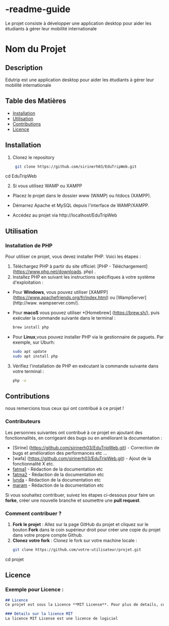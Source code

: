 # -readme-guide
Le projet consiste à développer une application  desktop pour aider les étudiants à gérer leur mobilité internationale

# Nom du Projet


## Description
Edutrip est une application  desktop pour aider les étudiants à gérer leur mobilité internationale

## Table des Matières
- [Installation](#installation)
- [Utilisation](#utilisation)
- [Contributions](#contributions)
- [Licence](#licence)

## Installation
1. Clonez le repository
   ``` bash
    git clone https://github.com/sirinerh03/EduTripWeb.git
cd EduTripWeb

2. Si vous utilisez WAMP ou XAMPP
* Placez le projet dans le dossier www (WAMP) ou htdocs (XAMPP).
* Démarrez Apache et MySQL depuis l'interface de WAMP/XAMPP.

* Accédez au projet via http://localhost/EduTripWeb


## Utilisation
### Installation de PHP
Pour utiliser ce projet, vous devez installer PHP. Voici les étapes :
1. Téléchargez PHP à partir du site officiel: [PHP - Téléchargement] (https://www.php.net/downloads. php) .
2. Installez PHP en suivant les instructions spécifiques à votre système d'exploitation :
- Pour **Windows**, vous pouvez utiliser [XAMPP] (https://www.apachefriends.org/fr/index.html) ou [WampServer] (http://waw.
wampserver.com/).
- Pour **macoS** vous pouvez utiliser *[Homebrew] (https://brew.sh/), puis exécuter la commande suivante dans le terminal :
    ```bash
    brew install php
    ```
 
- Pour **Linux**,vous pouvez installer PHP via le gestionnaire de paguets. Par exemple, sur Uburh:
    ```bash
    sudo apt update 
    sudo apt install php
    ```
    
3. Vérifiez l'installation de PHP en exécutant la commande suivante dans votre terminal :
    ```bash
    php -v

## Contributions
nous remercions tous ceux qui ont contribué à ce projet !
### Contributeurs
Les personnes suivantes ont contribué à ce projet en ajoutant des fonctionnalités, en corrigeant des bugs ou en améliorant la documentation :

- [Sirine] (https://github.com/sirinerh03/EduTripWeb.git) - Correction de bugs et amélioration des performances etc ...
- [wafa] (https://github.com/sirinerh03/EduTripWeb.git) - Ajout de la fonctionnalité X etc.
- [fatma1](https://github.com/sirinerh03/EduTripWeb.git) - Rédaction de la documentation etc
- [fatma2](https://github.com/sirinerh03/EduTripWeb.git) - Rédaction de la documentation etc
- [lynda](https://github.com/sirinerh03/EduTripWeb.git) - Rédaction de la documentation etc
- [maram](https://github.com/sirinerh03/EduTripWeb.git) - Rédaction de la documentation etc

Si vous souhaitez contribuer, suivez les étapes ci-dessous pour faire un **forke**, créer une nouvelle branche et soumettre une **pull request**.

### Comment contribuer ?
1. **Fork le projet** : Allez sur la page GitHub du projet et cliquez sur le bouton **Fork** dans le coin supérieur droit pour créer une copie du projet dans votre propre compte Github.
2. **Clonez votre fork** : Clonez le fork sur votre machine locale :
    ``` bash
    git clone https://github.com/votre-utilisateur/projet.git
cd projet

## Licence
### Exemple pour **Licence** :
```markdown
## Licence
Ce projet est sous la Licence **MIT License**. Pour plus de details, consultez le fichier [LICENSE](./LICENSE) .

### Détails sur la licence MIT
La licence MIT License est une licence de logiciel
